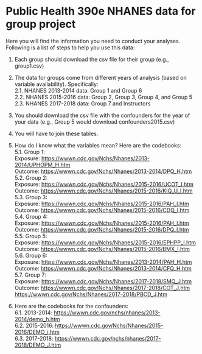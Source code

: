# Public Health 390e NHANES data for group project  
Here you will find the information you need to conduct your analyses. Following is a list of steps to help you use this data:  
  
1. Each group should download the csv file for their group (e.g., group1.csv)  
  
2. The data for groups come from different years of analysis (based on variable availability). Specifically:  
  2.1. NHANES 2013-2014 data: Group 1 and Group 6  
  2.2. NHANES 2015-2016 data: Group 2, Group 3, Group 4, and Group 5  
  2.3. NHANES 2017-2018 data: Group 7 and Instructors  
  
3. You should download the csv file with the confounders for the year of your data (e.g., Group 5 would download confounders2015.csv)  
  
4. You will have to join these tables.  
  
5. How do I know what the variables mean? Here are the codebooks:  
  5.1. Group 1:  
  Exposure: https://wwwn.cdc.gov/Nchs/Nhanes/2013-2014/UPHOPM_H.htm  
  Outcome: https://wwwn.cdc.gov/Nchs/Nhanes/2013-2014/DPQ_H.htm  
  5.2. Group 2:  
  Exposure: https://wwwn.cdc.gov/Nchs/Nhanes/2015-2016/UCOT_I.htm  
  Outcome: https://wwwn.cdc.gov/Nchs/Nhanes/2015-2016/KIQ_U_I.htm  
  5.3. Group 3:  
  Exposure: https://wwwn.cdc.gov/Nchs/Nhanes/2015-2016/PAH_I.htm  
  Outcome: https://wwwn.cdc.gov/Nchs/Nhanes/2015-2016/CDQ_I.htm  
  5.4. Group 4:  
  Exposure: https://wwwn.cdc.gov/Nchs/Nhanes/2015-2016/PAH_I.htm  
  Outcome: https://wwwn.cdc.gov/Nchs/Nhanes/2015-2016/DPQ_I.htm  
  5.5. Group 5:  
  Exposure: https://wwwn.cdc.gov/Nchs/Nhanes/2015-2016/EPHPP_I.htm  
  Outcome: https://wwwn.cdc.gov/Nchs/Nhanes/2015-2016/BMX_I.htm  
  5.6. Group 6:  
  Exposure: https://wwwn.cdc.gov/Nchs/Nhanes/2013-2014/PAH_H.htm  
  Outcome: https://wwwn.cdc.gov/Nchs/Nhanes/2013-2014/CFQ_H.htm  
  5.7. Group 7:  
  Exposure: https://wwwn.cdc.gov/Nchs/Nhanes/2017-2018/SMQ_J.htm  
  Outcome: https://wwwn.cdc.gov/Nchs/Nhanes/2017-2018/COT_J.htm  
               https://wwwn.cdc.gov/Nchs/Nhanes/2017-2018/PBCD_J.htm  
  
6. Here are the codebooks for the confounders:  
  6.1. 2013-2014: https://wwwn.cdc.gov/nchs/nhanes/2013-2014/demo_h.htm  
  6.2. 2015-2016: https://wwwn.cdc.gov/Nchs/Nhanes/2015-2016/DEMO_i.htm  
  6.3. 2017-2018: https://wwwn.cdc.gov/nchs/nhanes/2017-2018/DEMO_J.htm  
